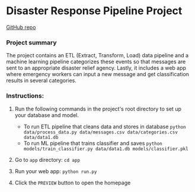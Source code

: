 # Disaster Response Pipeline Project

[GitHub repo](https://github.com/managucam/pythonProject2)

### Project summary
The project contains an ETL (Extract, Transform, Load) data pipeline and a machine learning pipeline categorizes these events so that messages are sent to an appropriate disaster relief agency.
Lastly, it includes a web app where emergency workers can input a new message and get classification results in several categories.

### Instructions:
1. Run the following commands in the project's root directory to set up your database and model.

    - To run ETL pipeline that cleans data and stores in database
        `python data/process_data.py data/messages.csv data/categories.csv data/data1.db`
    - To run ML pipeline that trains classifier and saves
        `python models/train_classifier.py data/data1.db models/classifier.pkl`

2. Go to `app` directory: `cd app`

3. Run your web app: `python run.py`

4. Click the `PREVIEW` button to open the homepage
